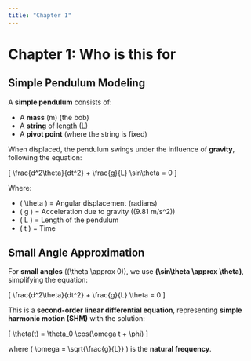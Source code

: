 ```yaml
---
title: "Chapter 1"
---
```


# Chapter 1: Who is this for


## Simple Pendulum Modeling

A **simple pendulum** consists of:
- A **mass** \(m\) (the bob)
- A **string** of length \(L\)
- A **pivot point** (where the string is fixed)

When displaced, the pendulum swings under the influence of **gravity**, following the equation:

\[
\frac{d^2\theta}{dt^2} + \frac{g}{L} \sin\theta = 0
\]

Where:
- \( \theta \) = Angular displacement (radians)
- \( g \) = Acceleration due to gravity (\(9.81 m/s^2\))
- \( L \) = Length of the pendulum
- \( t \) = Time

## Small Angle Approximation
For **small angles** (\(\theta \approx 0\)), we use **\(\sin\theta \approx \theta\)**, simplifying the equation:

\[
\frac{d^2\theta}{dt^2} + \frac{g}{L} \theta = 0
\]

This is a **second-order linear differential equation**, representing **simple harmonic motion (SHM)** with the solution:

\[
\theta(t) = \theta_0 \cos(\omega t + \phi)
\]

where \( \omega = \sqrt{\frac{g}{L}} \) is the **natural frequency**.

